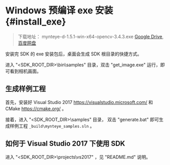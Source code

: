 # Windows 预编译 exe 安装 {#install_exe}

> 下载地址： mynteye-d-1.5.1-win-x64-opencv-3.4.3.exe [Google Drive](https://drive.google.com/open?id=1BICub3c_G-MK9bBEAYgkKrwOvT6f1hbF), [百度网盘](https://pan.baidu.com/s/1Enca8LbbOP21G56-iGLlpQ)

安装完 SDK 的 exe 安装包后，桌面会生成 SDK 根目录的快捷方式。

进入 "<SDK_ROOT_DIR>\bin\samples" 目录，双击 "get_image.exe" 运行，即可看到相机画面。

## 生成样例工程

首先，安装好 Visual Studio 2017 <https://visualstudio.microsoft.com/> 和 CMake <https://cmake.org/> 。

接着，进入 "<SDK_ROOT_DIR>\samples" 目录， 双击 "generate.bat" 即可生成样例工程 `_build\mynteye_samples.sln` 。

## 如何于 Visual Studio 2017 下使用 SDK

进入 "<SDK_ROOT_DIR>\projects\vs2017" ，见 "README.md" 说明。
